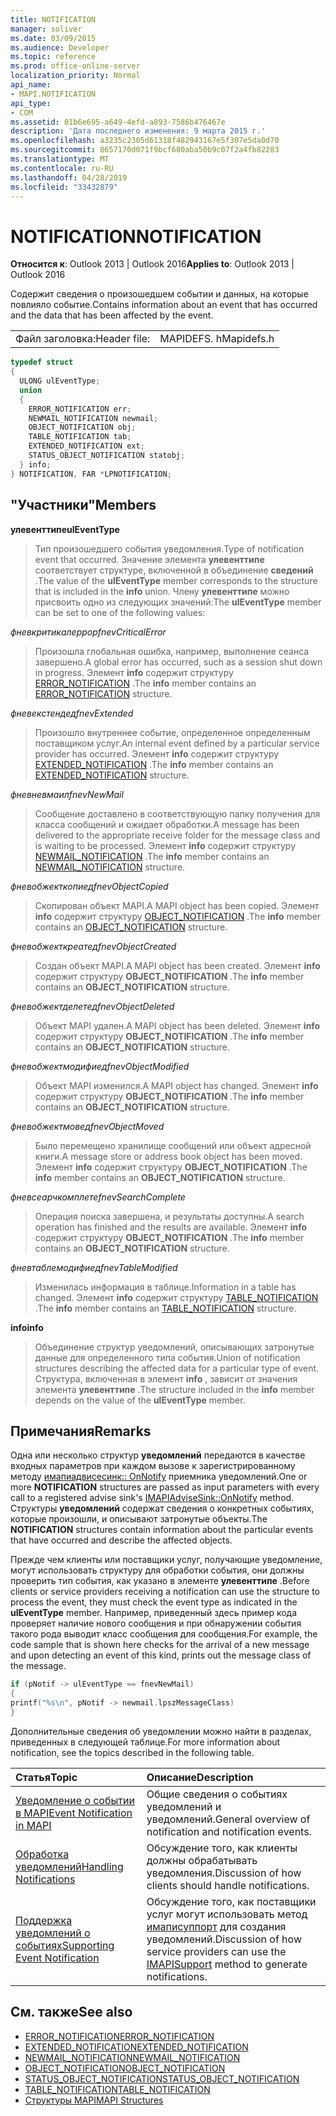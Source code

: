 ```yaml
---
title: NOTIFICATION
manager: soliver
ms.date: 03/09/2015
ms.audience: Developer
ms.topic: reference
ms.prod: office-online-server
localization_priority: Normal
api_name:
- MAPI.NOTIFICATION
api_type:
- COM
ms.assetid: 01b6e695-a649-4efd-a893-7586b476467e
description: 'Дата последнего изменения: 9 марта 2015 г.'
ms.openlocfilehash: a3235c2305d61318f482943167e5f307e5da0d70
ms.sourcegitcommit: 8657170d071f9bcf680aba50b9c07f2a4fb82283
ms.translationtype: MT
ms.contentlocale: ru-RU
ms.lasthandoff: 04/28/2019
ms.locfileid: "33432879"
---
```

# <a name="notification"></a><span data-ttu-id="c9e18-103">NOTIFICATION</span><span class="sxs-lookup"><span data-stu-id="c9e18-103">NOTIFICATION</span></span>
 
<span data-ttu-id="c9e18-104">**Относится к**: Outlook 2013 | Outlook 2016</span><span class="sxs-lookup"><span data-stu-id="c9e18-104">**Applies to**: Outlook 2013 | Outlook 2016</span></span> 
  
<span data-ttu-id="c9e18-105">Содержит сведения о произошедшем событии и данных, на которые повлияло событие.</span><span class="sxs-lookup"><span data-stu-id="c9e18-105">Contains information about an event that has occurred and the data that has been affected by the event.</span></span>
  
|||
|:-----|:-----|
|<span data-ttu-id="c9e18-106">Файл заголовка:</span><span class="sxs-lookup"><span data-stu-id="c9e18-106">Header file:</span></span>  <br/> |<span data-ttu-id="c9e18-107">MAPIDEFS. h</span><span class="sxs-lookup"><span data-stu-id="c9e18-107">Mapidefs.h</span></span>  <br/> |
   
```cpp
typedef struct
{
  ULONG ulEventType;
  union
  {
    ERROR_NOTIFICATION err;
    NEWMAIL_NOTIFICATION newmail;
    OBJECT_NOTIFICATION obj;
    TABLE_NOTIFICATION tab;
    EXTENDED_NOTIFICATION ext;
    STATUS_OBJECT_NOTIFICATION statobj;
  } info;
} NOTIFICATION, FAR *LPNOTIFICATION;

```

## <a name="members"></a><span data-ttu-id="c9e18-108">"Участники"</span><span class="sxs-lookup"><span data-stu-id="c9e18-108">Members</span></span>

<span data-ttu-id="c9e18-109">**улевенттипе**</span><span class="sxs-lookup"><span data-stu-id="c9e18-109">**ulEventType**</span></span>
  
> <span data-ttu-id="c9e18-110">Тип произошедшего события уведомления.</span><span class="sxs-lookup"><span data-stu-id="c9e18-110">Type of notification event that occurred.</span></span> <span data-ttu-id="c9e18-111">Значение элемента **улевенттипе** соответствует структуре, включенной в объединение **сведений** .</span><span class="sxs-lookup"><span data-stu-id="c9e18-111">The value of the **ulEventType** member corresponds to the structure that is included in the **info** union.</span></span> <span data-ttu-id="c9e18-112">Члену **улевенттипе** можно присвоить одно из следующих значений:</span><span class="sxs-lookup"><span data-stu-id="c9e18-112">The **ulEventType** member can be set to one of the following values:</span></span> 
    
 <span data-ttu-id="c9e18-113">_фневкритикалеррор_</span><span class="sxs-lookup"><span data-stu-id="c9e18-113">_fnevCriticalError_</span></span>
  
> <span data-ttu-id="c9e18-114">Произошла глобальная ошибка, например, выполнение сеанса завершено.</span><span class="sxs-lookup"><span data-stu-id="c9e18-114">A global error has occurred, such as a session shut down in progress.</span></span> <span data-ttu-id="c9e18-115">Элемент **info** содержит структуру [ERROR_NOTIFICATION](error_notification.md) .</span><span class="sxs-lookup"><span data-stu-id="c9e18-115">The **info** member contains an [ERROR_NOTIFICATION](error_notification.md) structure.</span></span> 
    
 <span data-ttu-id="c9e18-116">_фневекстендед_</span><span class="sxs-lookup"><span data-stu-id="c9e18-116">_fnevExtended_</span></span>
  
> <span data-ttu-id="c9e18-117">Произошло внутреннее событие, определенное определенным поставщиком услуг.</span><span class="sxs-lookup"><span data-stu-id="c9e18-117">An internal event defined by a particular service provider has occurred.</span></span> <span data-ttu-id="c9e18-118">Элемент **info** содержит структуру [EXTENDED_NOTIFICATION](extended_notification.md) .</span><span class="sxs-lookup"><span data-stu-id="c9e18-118">The **info** member contains an [EXTENDED_NOTIFICATION](extended_notification.md) structure.</span></span> 
    
 <span data-ttu-id="c9e18-119">_фневневмаил_</span><span class="sxs-lookup"><span data-stu-id="c9e18-119">_fnevNewMail_</span></span>
  
> <span data-ttu-id="c9e18-120">Сообщение доставлено в соответствующую папку получения для класса сообщений и ожидает обработки.</span><span class="sxs-lookup"><span data-stu-id="c9e18-120">A message has been delivered to the appropriate receive folder for the message class and is waiting to be processed.</span></span> <span data-ttu-id="c9e18-121">Элемент **info** содержит структуру [NEWMAIL_NOTIFICATION](newmail_notification.md) .</span><span class="sxs-lookup"><span data-stu-id="c9e18-121">The **info** member contains an [NEWMAIL_NOTIFICATION](newmail_notification.md) structure.</span></span> 
    
 <span data-ttu-id="c9e18-122">_фневобжекткопиед_</span><span class="sxs-lookup"><span data-stu-id="c9e18-122">_fnevObjectCopied_</span></span>
  
> <span data-ttu-id="c9e18-123">Скопирован объект MAPI.</span><span class="sxs-lookup"><span data-stu-id="c9e18-123">A MAPI object has been copied.</span></span> <span data-ttu-id="c9e18-124">Элемент **info** содержит структуру [OBJECT_NOTIFICATION](object_notification.md) .</span><span class="sxs-lookup"><span data-stu-id="c9e18-124">The **info** member contains an [OBJECT_NOTIFICATION](object_notification.md) structure.</span></span> 
    
 <span data-ttu-id="c9e18-125">_фневобжекткреатед_</span><span class="sxs-lookup"><span data-stu-id="c9e18-125">_fnevObjectCreated_</span></span>
  
> <span data-ttu-id="c9e18-126">Создан объект MAPI.</span><span class="sxs-lookup"><span data-stu-id="c9e18-126">A MAPI object has been created.</span></span> <span data-ttu-id="c9e18-127">Элемент **info** содержит структуру **OBJECT_NOTIFICATION** .</span><span class="sxs-lookup"><span data-stu-id="c9e18-127">The **info** member contains an **OBJECT_NOTIFICATION** structure.</span></span> 
    
 <span data-ttu-id="c9e18-128">_фневобжектделетед_</span><span class="sxs-lookup"><span data-stu-id="c9e18-128">_fnevObjectDeleted_</span></span>
  
> <span data-ttu-id="c9e18-129">Объект MAPI удален.</span><span class="sxs-lookup"><span data-stu-id="c9e18-129">A MAPI object has been deleted.</span></span> <span data-ttu-id="c9e18-130">Элемент **info** содержит структуру **OBJECT_NOTIFICATION** .</span><span class="sxs-lookup"><span data-stu-id="c9e18-130">The **info** member contains an **OBJECT_NOTIFICATION** structure.</span></span> 
    
 <span data-ttu-id="c9e18-131">_фневобжектмодифиед_</span><span class="sxs-lookup"><span data-stu-id="c9e18-131">_fnevObjectModified_</span></span>
  
> <span data-ttu-id="c9e18-132">Объект MAPI изменился.</span><span class="sxs-lookup"><span data-stu-id="c9e18-132">A MAPI object has changed.</span></span> <span data-ttu-id="c9e18-133">Элемент **info** содержит структуру **OBJECT_NOTIFICATION** .</span><span class="sxs-lookup"><span data-stu-id="c9e18-133">The **info** member contains an **OBJECT_NOTIFICATION** structure.</span></span> 
    
 <span data-ttu-id="c9e18-134">_фневобжектмовед_</span><span class="sxs-lookup"><span data-stu-id="c9e18-134">_fnevObjectMoved_</span></span>
  
> <span data-ttu-id="c9e18-135">Было перемещено хранилище сообщений или объект адресной книги.</span><span class="sxs-lookup"><span data-stu-id="c9e18-135">A message store or address book object has been moved.</span></span> <span data-ttu-id="c9e18-136">Элемент **info** содержит структуру **OBJECT_NOTIFICATION** .</span><span class="sxs-lookup"><span data-stu-id="c9e18-136">The **info** member contains an **OBJECT_NOTIFICATION** structure.</span></span> 
    
 <span data-ttu-id="c9e18-137">_фневсеарчкомплете_</span><span class="sxs-lookup"><span data-stu-id="c9e18-137">_fnevSearchComplete_</span></span>
  
> <span data-ttu-id="c9e18-138">Операция поиска завершена, и результаты доступны.</span><span class="sxs-lookup"><span data-stu-id="c9e18-138">A search operation has finished and the results are available.</span></span> <span data-ttu-id="c9e18-139">Элемент **info** содержит структуру **OBJECT_NOTIFICATION** .</span><span class="sxs-lookup"><span data-stu-id="c9e18-139">The **info** member contains an **OBJECT_NOTIFICATION** structure.</span></span> 
    
 <span data-ttu-id="c9e18-140">_фневтаблемодифиед_</span><span class="sxs-lookup"><span data-stu-id="c9e18-140">_fnevTableModified_</span></span>
  
> <span data-ttu-id="c9e18-141">Изменилась информация в таблице.</span><span class="sxs-lookup"><span data-stu-id="c9e18-141">Information in a table has changed.</span></span> <span data-ttu-id="c9e18-142">Элемент **info** содержит структуру [TABLE_NOTIFICATION](table_notification.md) .</span><span class="sxs-lookup"><span data-stu-id="c9e18-142">The **info** member contains an [TABLE_NOTIFICATION](table_notification.md) structure.</span></span> 
    
<span data-ttu-id="c9e18-143">**info**</span><span class="sxs-lookup"><span data-stu-id="c9e18-143">**info**</span></span>
  
> <span data-ttu-id="c9e18-144">Объединение структур уведомлений, описывающих затронутые данные для определенного типа события.</span><span class="sxs-lookup"><span data-stu-id="c9e18-144">Union of notification structures describing the affected data for a particular type of event.</span></span> <span data-ttu-id="c9e18-145">Структура, включенная в элемент **info** , зависит от значения элемента **улевенттипе** .</span><span class="sxs-lookup"><span data-stu-id="c9e18-145">The structure included in the **info** member depends on the value of the **ulEventType** member.</span></span> 
    
## <a name="remarks"></a><span data-ttu-id="c9e18-146">Примечания</span><span class="sxs-lookup"><span data-stu-id="c9e18-146">Remarks</span></span>

<span data-ttu-id="c9e18-147">Одна или несколько структур **уведомлений** передаются в качестве входных параметров при каждом вызове к зарегистрированному методу [имапиадвисесинк:: OnNotify](imapiadvisesink-onnotify.md) приемника уведомлений.</span><span class="sxs-lookup"><span data-stu-id="c9e18-147">One or more **NOTIFICATION** structures are passed as input parameters with every call to a registered advise sink's [IMAPIAdviseSink::OnNotify](imapiadvisesink-onnotify.md) method.</span></span> <span data-ttu-id="c9e18-148">Структуры **уведомлений** содержат сведения о конкретных событиях, которые произошли, и описывают затронутые объекты.</span><span class="sxs-lookup"><span data-stu-id="c9e18-148">The **NOTIFICATION** structures contain information about the particular events that have occurred and describe the affected objects.</span></span> 
  
<span data-ttu-id="c9e18-149">Прежде чем клиенты или поставщики услуг, получающие уведомление, могут использовать структуру для обработки события, они должны проверить тип события, как указано в элементе **улевенттипе** .</span><span class="sxs-lookup"><span data-stu-id="c9e18-149">Before clients or service providers receiving a notification can use the structure to process the event, they must check the event type as indicated in the **ulEventType** member.</span></span> <span data-ttu-id="c9e18-150">Например, приведенный здесь пример кода проверяет наличие нового сообщения и при обнаружении события такого рода выводит класс сообщения для сообщения.</span><span class="sxs-lookup"><span data-stu-id="c9e18-150">For example, the code sample that is shown here checks for the arrival of a new message and upon detecting an event of this kind, prints out the message class of the message.</span></span> 
  
```cpp
if (pNotif -> ulEventType == fnevNewMail)
{
printf("%s\n", pNotif -> newmail.lpszMessageClass)
}

```

<span data-ttu-id="c9e18-151">Дополнительные сведения об уведомлении можно найти в разделах, приведенных в следующей таблице.</span><span class="sxs-lookup"><span data-stu-id="c9e18-151">For more information about notification, see the topics described in the following table.</span></span>
  
|<span data-ttu-id="c9e18-152">**Статья**</span><span class="sxs-lookup"><span data-stu-id="c9e18-152">**Topic**</span></span>|<span data-ttu-id="c9e18-153">**Описание**</span><span class="sxs-lookup"><span data-stu-id="c9e18-153">**Description**</span></span>|
|:-----|:-----|
|[<span data-ttu-id="c9e18-154">Уведомление о событии в MAPI</span><span class="sxs-lookup"><span data-stu-id="c9e18-154">Event Notification in MAPI</span></span>](event-notification-in-mapi.md) <br/> |<span data-ttu-id="c9e18-155">Общие сведения о событиях уведомлений и уведомлений.</span><span class="sxs-lookup"><span data-stu-id="c9e18-155">General overview of notification and notification events.</span></span>  <br/> |
|[<span data-ttu-id="c9e18-156">Обработка уведомлений</span><span class="sxs-lookup"><span data-stu-id="c9e18-156">Handling Notifications</span></span>](handling-notifications.md) <br/> |<span data-ttu-id="c9e18-157">Обсуждение того, как клиенты должны обрабатывать уведомления.</span><span class="sxs-lookup"><span data-stu-id="c9e18-157">Discussion of how clients should handle notifications.</span></span>  <br/> |
|[<span data-ttu-id="c9e18-158">Поддержка уведомлений о событиях</span><span class="sxs-lookup"><span data-stu-id="c9e18-158">Supporting Event Notification</span></span>](supporting-event-notification.md) <br/> |<span data-ttu-id="c9e18-159">Обсуждение того, как поставщики услуг могут использовать метод [имаписуппорт](imapisupportiunknown.md) для создания уведомлений.</span><span class="sxs-lookup"><span data-stu-id="c9e18-159">Discussion of how service providers can use the [IMAPISupport](imapisupportiunknown.md) method to generate notifications.</span></span>  <br/> |
   
## <a name="see-also"></a><span data-ttu-id="c9e18-160">См. также</span><span class="sxs-lookup"><span data-stu-id="c9e18-160">See also</span></span>


- [<span data-ttu-id="c9e18-161">ERROR_NOTIFICATION</span><span class="sxs-lookup"><span data-stu-id="c9e18-161">ERROR_NOTIFICATION</span></span>](error_notification.md)  
- [<span data-ttu-id="c9e18-162">EXTENDED_NOTIFICATION</span><span class="sxs-lookup"><span data-stu-id="c9e18-162">EXTENDED_NOTIFICATION</span></span>](extended_notification.md)  
- [<span data-ttu-id="c9e18-163">NEWMAIL_NOTIFICATION</span><span class="sxs-lookup"><span data-stu-id="c9e18-163">NEWMAIL_NOTIFICATION</span></span>](newmail_notification.md)  
- [<span data-ttu-id="c9e18-164">OBJECT_NOTIFICATION</span><span class="sxs-lookup"><span data-stu-id="c9e18-164">OBJECT_NOTIFICATION</span></span>](object_notification.md)  
- [<span data-ttu-id="c9e18-165">STATUS_OBJECT_NOTIFICATION</span><span class="sxs-lookup"><span data-stu-id="c9e18-165">STATUS_OBJECT_NOTIFICATION</span></span>](status_object_notification.md)  
- [<span data-ttu-id="c9e18-166">TABLE_NOTIFICATION</span><span class="sxs-lookup"><span data-stu-id="c9e18-166">TABLE_NOTIFICATION</span></span>](table_notification.md)
- [<span data-ttu-id="c9e18-167">Структуры MAPI</span><span class="sxs-lookup"><span data-stu-id="c9e18-167">MAPI Structures</span></span>](mapi-structures.md)

